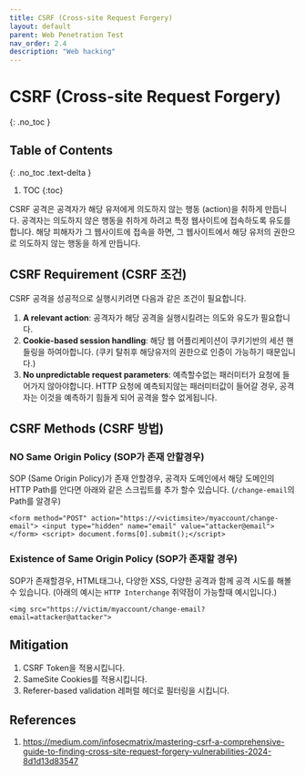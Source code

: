 ```yaml
---
title: CSRF (Cross-site Request Forgery)
layout: default
parent: Web Penetration Test
nav_order: 2.4
description: "Web hacking"
---
```


# CSRF (Cross-site Request Forgery)

{: .no_toc }

## Table of Contents
{: .no_toc .text-delta }

1. TOC
{:toc}

CSRF 공격은 공격자가 해당 유저에게 의도하지 않는 행동 (action)을 취하게 만듭니다. 공격자는 의도하지 않은 행동을 취하게 하려고 특정 웹사이트에 접속하도록 유도를 합니다. 해당 피해자가 그 웹사이트에 접속을 하면, 그 웹사이트에서 해당 유저의 권한으로 의도하지 않는 행동을 하게 만듭니다.


## CSRF Requirement (CSRF 조건)

CSRF 공격을 성공적으로 실행시키려면 다음과 같은 조건이 필요합니다.

1. **A relevant action**: 공격자가 해당 공격을 실행시킬려는 의도와 유도가 필요합니다. 
2. **Cookie-based session handling**: 해당 웹 어플리케이션이 쿠키기반의 세션 핸들링을 하여아합니다. (쿠키 탈취후 해당유저의 권한으로 인증이 가능하기 때문입니다.)
3. **No unpredictable request parameters**: 예측할수없는 패러미터가 요청에 들어가지 않아야합니다. HTTP 요청에 예측되지않는 패러미터값이 들어갈 경우, 공격자는 이것을 예측하기 힘들게 되어 공격을 할수 없게됩니다.

## CSRF Methods (CSRF 방법)

### NO Same Origin Policy (SOP가 존재 안할경우)

SOP (Same Origin Policy)가 존재 안할경우, 공격자 도메인에서 해당 도메인의 HTTP Path를 안다면 아래와 같은 스크립트를 추가 할수 있습니다. (`/change-email`의 Path를 알경우)

```
<form method="POST" action="https://<victimsite>/myaccount/change-email"> <input type="hidden" name="email" value="attacker@email"> </form> <script> document.forms[0].submit();</script>
```
### Existence of Same Origin Policy (SOP가 존재할 경우)

SOP가 존재할경우, HTML태그나, 다양한 XSS, 다양한 공격과 함께 공격 시도를 해볼 수 있습니다. (아래의 예시는 `HTTP Interchange` 취약점이 가능할때 예시입니다.)

```
<img src="https://victim/myaccount/change-email?email=attacker@attacker">
```

## Mitigation
1. CSRF Token을 적용시킵니다.
2. SameSite Cookies를 적용시킵니다.
3. Referer-based validation 레퍼럴 헤더로 필터링을 시킵니다.


## References
1. https://medium.com/infosecmatrix/mastering-csrf-a-comprehensive-guide-to-finding-cross-site-request-forgery-vulnerabilities-2024-8d1d13d83547